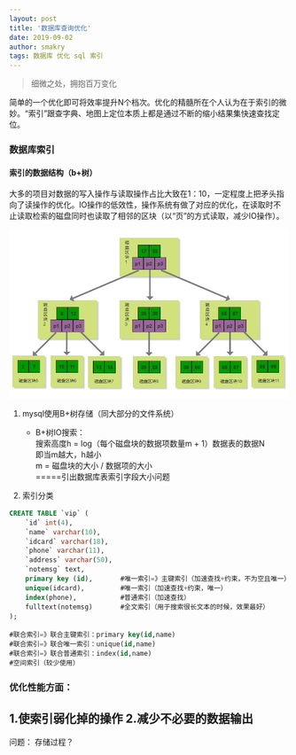 ```yaml
---
layout: post
title: '数据库查询优化'
date: 2019-09-02
author: smakry
tags: 数据库 优化 sql 索引
---
```


> 细微之处，拥抱百万变化

简单的一个优化即可将效率提升N个档次。优化的精髓所在个人认为在于索引的微妙。“索引”跟查字典、地图上定位本质上都是通过不断的缩小结果集快速查找定位。

### 数据库索引
#### 索引的数据结构（b+树）

大多的项目对数据的写入操作与读取操作占比大致在1：10，一定程度上把矛头指向了读操作的优化。IO操作的低效性，操作系统有做了对应的优化，在读取时不止读取检索的磁盘同时也读取了相邻的区块（以“页”的方式读取，减少IO操作）。

![b+数据结构](https://github.com/smakry/smakry.github.io/raw/master/imags/2019-09-02-%E6%95%B0%E6%8D%AE%E5%BA%93%E6%9F%A5%E8%AF%A2%E4%BC%98%E5%8C%96/b%2Btreemap.png?raw=true)

1. mysql使用B+树存储（同大部分的文件系统）
    - B+树IO搜索：  
搜索高度h = log（每个磁盘块的数据项数量m + 1）数据表的数据N  
即当m越大，h越小  
m = 磁盘块的大小 / 数据项的大小  
=====引出数据库表索引字段大小问题

2. 索引分类

````sql
CREATE TABLE `vip` (
	`id` int(4),
	`name` varchar(10),
	`idcard` varchar(18),
	`phone` varchar(11),
	`address` varchar(50),
	`notemsg` text,
	primary key (id),		#唯一索引=》主键索引（加速查找+约束，不为空且唯一）
	unique(idcard),			#唯一索引（加速查找+约束，唯一）
	index(phone),			#普通索引（加速查找）
	fulltext(notemsg)		#全文索引（用于搜索很长文本的时候，效果最好）
);

#联合索引=》联合主键索引：primary key(id,name)
#联合索引=》联合唯一索引：unique(id,name)
#联合索引=》联合普通索引：index(id,name)
#空间索引（较少使用）
````

### 优化性能方面：

1.使索引弱化掉的操作
2.减少不必要的数据输出
- 

问题：
存储过程？

